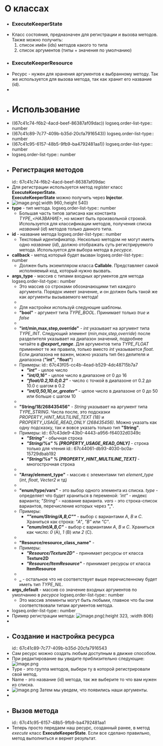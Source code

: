 # О классах
- ### ExecuteKeeperState
- Класс состояния, предназначен для регистрации и вызова методов.
  Также можно получить: 
  1) список имён (ids) методов какого то типа
  2) список аргументов (типы + значения по умолчанию)
- ### ExecuteKeeperResource
- Ресурс - нужен для хранения аргументов к выбранному методу.
  Так же используется для вызова метода, так как хранит его название (id).
-
- # Использование
- ((67c41c74-f6b2-4acd-beef-86387af09dac))
  logseq.order-list-type:: number
- ((67c41c89-7c77-409b-b35d-20cfa7916543))
  logseq.order-list-type:: number
- ((67c41c95-6157-48b5-9fb9-ba4792481aa1))
  logseq.order-list-type:: number
- logseq.order-list-type:: number
- ## Регистрация методов
  id:: 67c41c74-f6b2-4acd-beef-86387af09dac
- Для регистрации используется метод *register* класс **ExecuteKeeperState**.  
  **ExecuteKeeperState** можно получить через **Injector**.
- ![image.png](../../assets/image_1740911265389_0.png){:width 960,:height 540}
- **type** - тип метода.
  logseq.order-list-type:: number
	- Большая часть типов записана как константа *TYPE_<НАЗВАНИЕ>*, но может быть произвольной строкой.
	  Используется для классификации методов, получения списка *названий* (*id*) методов только данного типа.
- **id** - название метода
  logseq.order-list-type:: number
	- Текстовый идентификатор. Несколько методом не могут иметь одно *название* (*id*), должно отображать суть регистрируемого метода. 
	  Используется для выбора метода в *ресурсе*.
- **callback** - метод который будет вызван
  logseq.order-list-type:: number
	- Должен быть экземпляром класса **Callable**. Представляет самой исполняемый код, который нужно вызвать.
- **args_type** - массив с типами входных аргументов для метода
  logseq.order-list-type:: number
	- Это массив со строками обозначающими тип каждого аргумента. Порядок имеет значение, и он должен быть такой же как аргументы вызываемого метода!
	-
	- Для настройки используй следующие шаблоны.
	- **"bool"** - аргумент типа *TYPE_BOOL*. Принимает только *true* и *false*
	-
	- **"int/min,max,step,override"** -  *int* указывает на аргумент типа *TYPE_INT*. 
	  Следующий элемент (*min,max,step,override*) после разделителя указывает на диапазон значений, подробнее читайте в ***@export_range***.
	  Для аргументов типа *TYPE_FLOAT* применяют те же правила, только вместо *int* указывается *float*.
	  Если диапазона не важен, можно указать тип без делителя и диапазона (**"int"**, **"float"**)
	- Примеры:
	  id:: 67c43f05-cc4b-4ead-b529-4dc48715b7a7
		- ***"int"*** - целое число
		- ***"int/0,16"*** - целое число в диапазоне от 0 до 16
		- ***"float/0.2,10.0,0.2"*** - число с точкой в диапазоне от 0.2 до 10.0 с шагом в 0.2
		- ***"int/0,50,10,or_greater"*** - целое число в диапазоне от 0 до 50 или больше с шагом 10
	-
	- **"String/18/268435456"** - *String* указывает на аргумент типа *TYPE_STRING*. 
	  Числа после, это подсказки *PROPERTY_HINT_MULTILINE_TEXT (18)* и *PROPERTY_USAGE_READ_ONLY (268435456)*. Можно указать как одну подсказку, так и вовсе указать только тип **"String"**.
	- Примеры:
	  id:: 67c43de9-43b0-4443-a956-f64032d0349c
		- ***"String"*** - обычная строка
		- ***"String/%s" % [PROPERTY_USAGE_READ_ONLY]*** - строка только для чтения
		  id:: 67c44061-db93-4030-bc0a-15729dbab192
		- ***"String/%s" % [PROPERTY_HINT_MULTILINE_TEXT]*** - многострочная строка
	-
	- **"Array/element_type"** - массив c элементами тип *element_type* (*int*, *float*, *Vecter2* и тд)
	-
	- **"enum/type/vars"** -  это выбор одного элемента из списка. 
	  *type* - определяет что будет храниться в переменой: *'int"* - индекс варианта; *"String"* - название варианта.
	  *vars* - это строка-список вариантов, перечисление которых через **","**.
	- Примеры:
		- ***""enum/String/A,B,C""*** - выбор с вариантами *A*, *B* и *C*. Храниться как строка: *"A"*, *"B"* или *"C"*.
		- ***"enum/int/A,B,C"*** -  выбор с вариантами *A*, *B* и *C*. Храниться как число: *0* (A), *1* (B) или *2* (C).
	-
	- **"Resource/resource_class_name"** -
	- Примеры:
		- ***"Resource/Texture2D"*** - принимает ресурсы от класса **Texture2D**
		- ***"Resource/ItemResource"*** - принимает ресурсы от класса **ItemResource**
	-
	- **_** - остальное что не соответствует выше перечисленному будет иметь тип *TYPE_NIL*.
- **args_default** - массив со значение входных аргументов по умолчанию в *ресурсе*
  logseq.order-list-type:: number
	- Это массив элементы могут быть любыми, главное что бы они соответствовали типам аргументов метода.
- logseq.order-list-type:: number
- Пример регистрации метода: 
  ![image.png](../../assets/image_1740918073901_0.png){:height 323, :width 806}
-
- ## Создание и настройка ресурса
  id:: 67c41c89-7c77-409b-b35d-20cfa7916543
- Сам ресурс можно создать любым доступным в движке способом.
- При редактирование вы увидите приблизительно следующие:
  ![image.png](../../assets/image_1740918579881_0.png)
- Type - это группа методов, выбери ту в которой регистрировали свой метод.
- Name - это название (id) метода, так же выберите то что вам нужен из списка.
- ![image.png](../../assets/image_1740918730479_0.png)
  Затем мы уведем, что появились наши аргументы.
-
- ## Вызов метода
  id:: 67c41c95-6157-48b5-9fb9-ba4792481aa1
- Теперь просто передаем наш ресурс, созданный ранее, в метод *execute* класс **ExecuteKeeperState**.
  Если все сделано правильно, метод выполниться и вернет результат.